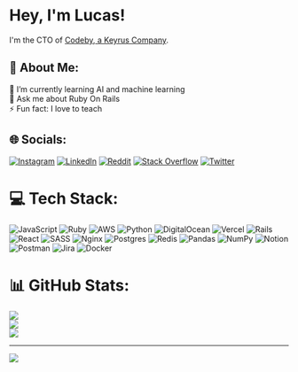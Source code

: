 # Hey, I'm Lucas!
I'm the CTO of [Codeby, a Keyrus Company](https://codeby.global).

## 💫 About Me:
🌱 I’m currently learning AI and machine learning<br />
💬 Ask me about Ruby On Rails<br />
⚡ Fun fact: I love to teach<br />

## 🌐 Socials:
<a target="_blank" href="https://instagram.com/lucasyamamoto1997"><img src="https://img.shields.io/badge/Instagram-%23E4405F.svg?logo=Instagram&amp;logoColor=white" alt="Instagram"></a>
<a target="_blank" href="https://linkedin.com/in/lucasayb"><img src="https://img.shields.io/badge/LinkedIn-%230077B5.svg?logo=linkedin&amp;logoColor=white" alt="LinkedIn"></a>
<a target="_blank" href="https://reddit.com/user/lucasyamamoto"><img src="https://img.shields.io/badge/Reddit-%23FF4500.svg?logo=Reddit&amp;logoColor=white" alt="Reddit"></a>
<a target="_blank" href="https://stackoverflow.com/users/10078162"><img src="https://img.shields.io/badge/-Stackoverflow-FE7A16?logo=stack-overflow&amp;logoColor=white" alt="Stack Overflow"></a> 
<a target="_blank" href="https://twitter.com/lucasayb"><img src="https://img.shields.io/badge/Twitter-%231DA1F2.svg?logo=Twitter&amp;logoColor=white" alt="Twitter"></a>


# 💻 Tech Stack:
![JavaScript](https://img.shields.io/badge/javascript-%23323330.svg?style=for-the-badge&logo=javascript&logoColor=%23F7DF1E) ![Ruby](https://img.shields.io/badge/ruby-%23CC342D.svg?style=for-the-badge&logo=ruby&logoColor=white) ![AWS](https://img.shields.io/badge/AWS-%23FF9900.svg?style=for-the-badge&logo=amazon-aws&logoColor=white) ![Python](https://img.shields.io/badge/python-3670A0?style=for-the-badge&logo=python&logoColor=ffdd54) ![DigitalOcean](https://img.shields.io/badge/DigitalOcean-%230167ff.svg?style=for-the-badge&logo=digitalOcean&logoColor=white) ![Vercel](https://img.shields.io/badge/vercel-%23000000.svg?style=for-the-badge&logo=vercel&logoColor=white) ![Rails](https://img.shields.io/badge/rails-%23CC0000.svg?style=for-the-badge&logo=ruby-on-rails&logoColor=white) ![React](https://img.shields.io/badge/react-%2320232a.svg?style=for-the-badge&logo=react&logoColor=%2361DAFB) ![SASS](https://img.shields.io/badge/SASS-hotpink.svg?style=for-the-badge&logo=SASS&logoColor=white) ![Nginx](https://img.shields.io/badge/nginx-%23009639.svg?style=for-the-badge&logo=nginx&logoColor=white) ![Postgres](https://img.shields.io/badge/postgres-%23316192.svg?style=for-the-badge&logo=postgresql&logoColor=white) ![Redis](https://img.shields.io/badge/redis-%23DD0031.svg?style=for-the-badge&logo=redis&logoColor=white) ![Pandas](https://img.shields.io/badge/pandas-%23150458.svg?style=for-the-badge&logo=pandas&logoColor=white) ![NumPy](https://img.shields.io/badge/numpy-%23013243.svg?style=for-the-badge&logo=numpy&logoColor=white) ![Notion](https://img.shields.io/badge/Notion-%23000000.svg?style=for-the-badge&logo=notion&logoColor=white) ![Postman](https://img.shields.io/badge/Postman-FF6C37?style=for-the-badge&logo=postman&logoColor=white) ![Jira](https://img.shields.io/badge/jira-%230A0FFF.svg?style=for-the-badge&logo=jira&logoColor=white) ![Docker](https://img.shields.io/badge/docker-%230db7ed.svg?style=for-the-badge&logo=docker&logoColor=white)
# 📊 GitHub Stats:
![](https://github-readme-stats.vercel.app/api?username=lucasayb&theme=dark&hide_border=false&include_all_commits=false&count_private=true)<br/>
![](https://github-readme-streak-stats.herokuapp.com/?user=lucasayb&theme=dark&hide_border=false)<br/>
![](https://github-readme-stats.vercel.app/api/top-langs/?username=lucasayb&theme=dark&hide_border=false&include_all_commits=false&count_private=true&layout=compact)

---
[![](https://visitcount.itsvg.in/api?id=lucasayb&icon=0&color=0)](https://visitcount.itsvg.in)